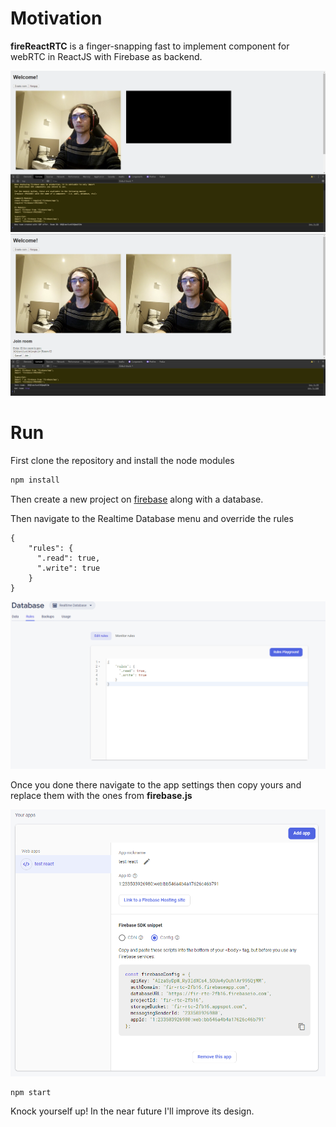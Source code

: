 # Motivation
<b>fireReactRTC</b> is a finger-snapping fast to implement component for webRTC in ReactJS with Firebase as backend.

![realtimeDB](./images/create_room.png)
![realtimeDB](./images/join_room.png)

# Run
First clone the repository and install the node modules
```bash
npm install
```

Then create a new project on [firebase](https://console.firebase.google.com/) along with a database.

Then navigate to the Realtime Database menu and override  the rules

```firebase
{
    "rules": {
      ".read": true,
      ".write": true
    }
}
```

![realtimeDB](./images/db.png)

Once you done there navigate to the app settings then copy yours and replace them with the ones from <b>firebase.js</b>

![settings](./images/settings.png)

```
npm start
```
Knock yourself up! In the near future I'll improve its design. 

